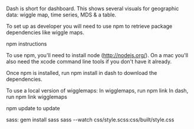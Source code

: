 Dash is short for dashboard.
This shows several visuals for geographic data: wiggle map, time series, MDS & a table.


To set up as developer you will need to use npm to retrieve package dependencies 
like wiggle maps.

npm instructions

To use npm, you'll need to install node (http://nodejs.org/). On a mac you'll also need the xcode command line tools if you don't have it already.

Once npm is installed, run npm install in dash to download the dependencies.

To use a local version of wigglemaps:
In wigglemaps, run npm link
In dash, run npm link wigglemaps

npm update to update



sass:
gem install sass
sass --watch css/style.scss:css/built/style.css